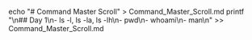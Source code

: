 echo "# Command Master Scroll" > Command_Master_Scroll.md
printf "\n## Day 1\n- ls -l, ls -la, ls -lh\n- pwd\n- whoami\n- man\n" >> Command_Master_Scroll.md

